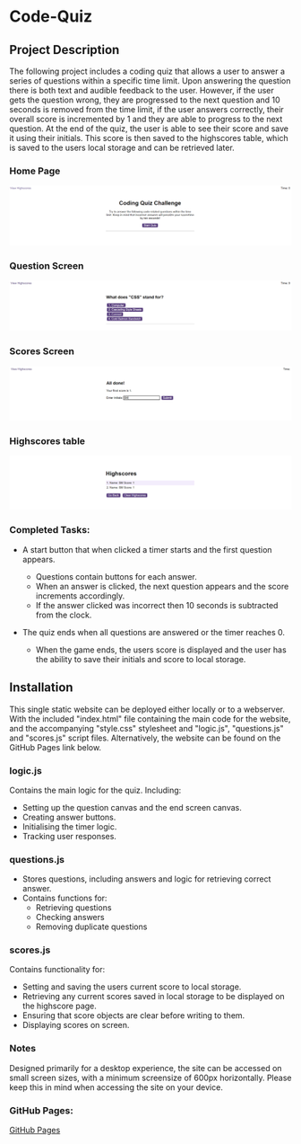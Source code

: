 # Code-Quiz

## Project Description

The following project includes a coding quiz that allows a user to answer a series of questions within a specific time limit. Upon answering the question there is both text and audible feedback to the user. However, if the user gets the question wrong, they are progressed to the next question and 10 seconds is removed from the time limit, if the user answers correctly, their overall score is incremented by 1 and they are able to progress to the next question. At the end of the quiz, the user is able to see their score and save it using their initials. This score is then saved to the highscores table, which is saved to the users local storage and can be retrieved later.

### Home Page
![Main screen for code quiz](assets/images/main_screen.png)
### Question Screen
![Question screen for code quiz](assets/images/question_screen.png)
### Scores Screen
![End of quiz and score screen for code quiz](assets/images/scores.png)
### Highscores table
![High scores for code quiz](assets/images/highscores.png)

### Completed Tasks:

* A start button that when clicked a timer starts and the first question appears.
 
  * Questions contain buttons for each answer.
  * When an answer is clicked, the next question appears and the score increments accordingly.
  * If the answer clicked was incorrect then 10 seconds is subtracted from the clock.

* The quiz ends when all questions are answered or the timer reaches 0.

  * When the game ends, the users score is displayed and the user has the ability to save their initials and score to local storage.

## Installation

This single static website can be deployed either locally or to a webserver. With the included "index.html" file containing the main code for the website, and the accompanying "style.css" stylesheet and "logic.js", "questions.js" and "scores.js" script files. Alternatively, the website can be found on the GitHub Pages link below.

### logic.js

Contains the main logic for the quiz. Including:
* Setting up the question canvas and the end screen canvas.
* Creating answer buttons.
* Initialising the timer logic.
* Tracking user responses.

### questions.js

* Stores questions, including answers and logic for retrieving correct answer.
* Contains functions for:
    * Retrieving questions
    * Checking answers
    * Removing duplicate questions

### scores.js

Contains functionality for:
* Setting and saving the users current score to local storage.
* Retrieving any current scores saved in local storage to be displayed on the highscore page.
* Ensuring that score objects are clear before writing to them.
* Displaying scores on screen.

### Notes

Designed primarily for a desktop experience, the site can be accessed on small screen sizes, with a minimum screensize of 600px horizontally. Please keep this in mind when accessing the site on your device.

### GitHub Pages:

[GitHub Pages](https://sunnymudhar.github.io/Code-Quiz/index.html)
